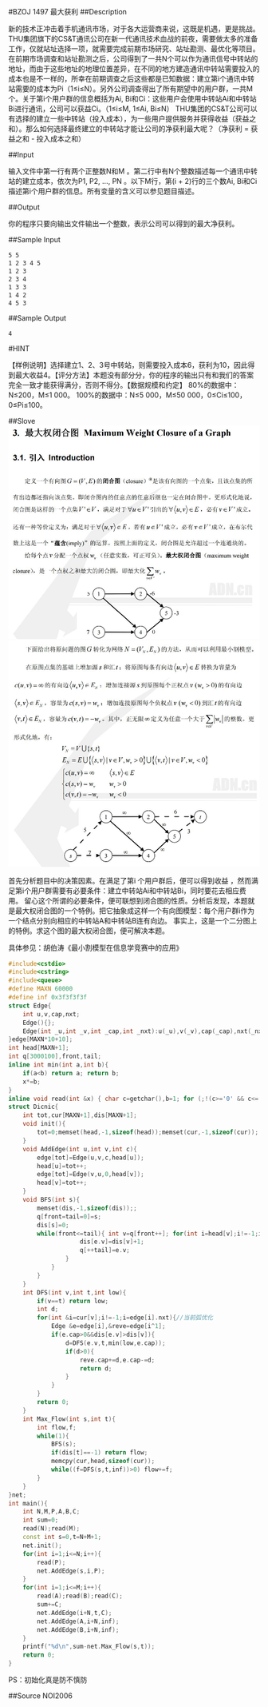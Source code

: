 #BZOJ 1497 最大获利
##Description

新的技术正冲击着手机通讯市场，对于各大运营商来说，这既是机遇，更是挑战。THU集团旗下的CS&T通讯公司在新一代通讯技术血战的前夜，需要做太多的准备工作，仅就站址选择一项，就需要完成前期市场研究、站址勘测、最优化等项目。在前期市场调查和站址勘测之后，公司得到了一共N个可以作为通讯信号中转站的地址，而由于这些地址的地理位置差异，在不同的地方建造通讯中转站需要投入的成本也是不一样的，所幸在前期调查之后这些都是已知数据：建立第i个通讯中转站需要的成本为Pi（1≤i≤N）。另外公司调查得出了所有期望中的用户群，一共M个。关于第i个用户群的信息概括为Ai, Bi和Ci：这些用户会使用中转站Ai和中转站Bi进行通讯，公司可以获益Ci。（1≤i≤M, 1≤Ai, Bi≤N） THU集团的CS&T公司可以有选择的建立一些中转站（投入成本），为一些用户提供服务并获得收益（获益之和）。那么如何选择最终建立的中转站才能让公司的净获利最大呢？（净获利 = 获益之和 - 投入成本之和）

##Input

输入文件中第一行有两个正整数N和M 。第二行中有N个整数描述每一个通讯中转站的建立成本，依次为P1, P2, …, PN 。以下M行，第(i + 2)行的三个数Ai, Bi和Ci描述第i个用户群的信息。所有变量的含义可以参见题目描述。

##Output

你的程序只要向输出文件输出一个整数，表示公司可以得到的最大净获利。

##Sample Input
```
5 5
1 2 3 4 5
1 2 3
2 3 4
1 3 3
1 4 2
4 5 3
```
##Sample Output
```
4
```
#HINT

【样例说明】选择建立1、2、3号中转站，则需要投入成本6，获利为10，因此得到最大收益4。【评分方法】本题没有部分分，你的程序的输出只有和我们的答案完全一致才能获得满分，否则不得分。【数据规模和约定】 80%的数据中：N≤200，M≤1 000。 100%的数据中：N≤5 000，M≤50 000，0≤Ci≤100，0≤Pi≤100。

##Slove
![](/assets/images/bzojp1497-1.jpg)
![](/assets/images/bzojp1433-2.jpg)

首先分析题目中的决策因素。在满足了第i 个用户群后，便可以得到收益 ，然而满足第i个用户群需要有必要条件：建立中转站Ai和中转站Bi，同时要花去相应费用。
留心这个所谓的必要条件，便可联想到闭合图的性质。分析后发现，本题就是最大权闭合图的一个特例。把它抽象成这样一个有向图模型：每个用户群i作为一个结点分别向相应的中转站A和中转站B连有向边。
事实上，这是一个二分图上的特例。求这个图的最大权闭合图，便可解决本题。

具体参见：胡伯涛《最小割模型在信息学竞赛中的应用》

```cpp
#include<cstdio>
#include<cstring>
#include<queue>
#define MAXN 60000
#define inf 0x3f3f3f3f
struct Edge{
	int u,v,cap,nxt;
	Edge(){};
	Edge(int _u,int _v,int _cap,int _nxt):u(_u),v(_v),cap(_cap),nxt(_nxt){};
}edge[MAXN*10+10];
int head[MAXN+1];
int q[3000100],front,tail;
inline int min(int a,int b){
	if(a<b) return a; return b; 
   	x*=b;
}
inline void read(int &x) { char c=getchar(),b=1; for (;!(c>='0' && c<='9');c=getchar()) if (c=='-') b=-1; for (x=0;c>='0' && c<='9';x=x*10+c-'0',c=getchar());}
struct Dicnic{
	int tot,cur[MAXN+1],dis[MAXN+1];
	void init(){
		tot=0;memset(head,-1,sizeof(head));memset(cur,-1,sizeof(cur));
	}
	void AddEdge(int u,int v,int c){
		edge[tot]=Edge(u,v,c,head[u]);
		head[u]=tot++;
		edge[tot]=Edge(v,u,0,head[v]);
		head[v]=tot++;
	}
	void BFS(int s){
		memset(dis,-1,sizeof(dis));;
		q[front=tail=0]=s;
		dis[s]=0;
		while(front<=tail){ int v=q[front++]; for(int i=head[v];i!=-1;i=edge[i].nxt){ Edge &e=edge[i]; if(e.cap>0&&dis[e.v]==-1){
					dis[e.v]=dis[v]+1;
					q[++tail]=e.v;
				}
			}
		}
	}
	int DFS(int v,int t,int low){
		if(v==t) return low;
		int d;
		for(int &i=cur[v];i!=-1;i=edge[i].nxt){//当前弧优化 
			Edge &e=edge[i],&reve=edge[i^1];
			if(e.cap>0&&dis[e.v]>dis[v]){
				d=DFS(e.v,t,min(low,e.cap));
				if(d>0){
					reve.cap+=d,e.cap-=d;
					return d;
				}
			}
		}
		return 0;
	}
	int Max_Flow(int s,int t){
		int flow,f;
		while(1){
			BFS(s);
			if(dis[t]==-1) return flow;
			memcpy(cur,head,sizeof(cur));
			while((f=DFS(s,t,inf))>0) flow+=f;
		}
	}
}net; 
int main(){
	int N,M,P,A,B,C;
	int sum=0;
	read(N);read(M);
	const int s=0,t=N+M+1;
	net.init();
	for(int i=1;i<=N;i++){
		read(P);
		net.AddEdge(s,i,P);
	}
	for(int i=1;i<=M;i++){
		read(A);read(B);read(C);
		sum+=C;
		net.AddEdge(i+N,t,C);
		net.AddEdge(A,i+N,inf);
		net.AddEdge(B,i+N,inf);
	}
	printf("%d\n",sum-net.Max_Flow(s,t));
	return 0;
}
```

PS：初始化真是防不慎防

##Source
NOI2006